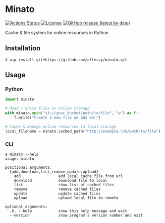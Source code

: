 Minato
======

[![Actions Status](https://github.com/altescy/minato/workflows/CI/badge.svg)](https://github.com/altescy/minato/actions/workflows/main.yml)
[![License](https://img.shields.io/github/license/altescy/minato)](https://github.com/altescy/minato/blob/master/LICENSE)
[![GitHub release (latest by date)](https://img.shields.io/github/v/release/altescy/minato)](https://github.com/altescy/minato/)

Cache & file system for online resources in Python


## Installation

```
$ pip install git+https://github.com/altescy/minato.git
```

## Usage

### Python

```python
import minato

# Read / write files on online storage
with minato.open("s3://your_bucket/path/to/file", "w") as f:
    f.write("Create a new file on AWS S3!")

# Cache & manage online resources in local storage
local_filename = minato.cached_path("http://example.com/path/to/file")
```

### CLI

```
$ minato --help
usage: minato

positional arguments:
  {add,download,list,remove,update,upload}
    add                 add local cache file from url
    download            download file to local
    list                show list of cached files
    remove              remove cached files
    update              update cached files
    upload              upload local file to remote

optional arguments:
  -h, --help            show this help message and exit
  --version             show program's version number and exit
```
